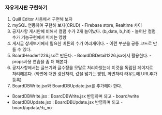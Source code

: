 ### 자유게시판 구현하기
1. Quill Editor 사용해서 구현해 보자
2. mySQL 연동하여 구현해 보자(CRUD) - Firebase store, Realtime 차이
3. 공지사항 게시판에 비해서 컬럼 수가 2개 늘어났다. (b_date, b_hit) - 늘어난 컬럼수가 기능구현에서 미치는 영향
4. 게시글 상세보기에서 필요한 버튼의 수가 여러개이다. - 이런 부분을 공통 코드로 만들 수 있다.
5. BoardHeader1226.jsx로 만든다. - BoardDBDetail1226.jsx에서 활용한다. - props사용 연습을 좀 더 해본다.
6. 공지사항에서는 글쓰기와 글수정을 모달로 처리하였는데 이것을 독립된 페이지로 처리해본다.
   (화면에 대한 갱신처리, 값을 넘기는 방법, 화면처리 라우트에 URL추가 등록)
7. BoardDBWrite.jsx와 BoardDBUpdate.jsx를 추가해야 한다.
- BoardDBWrite.jsx : BoardDBWrite.jsx 반영하며 되고 - board/write
- BoardDBUpdate.jsx : BoardDBUpdate.jsx 반영하며 되고 - board/updata/:b_no

